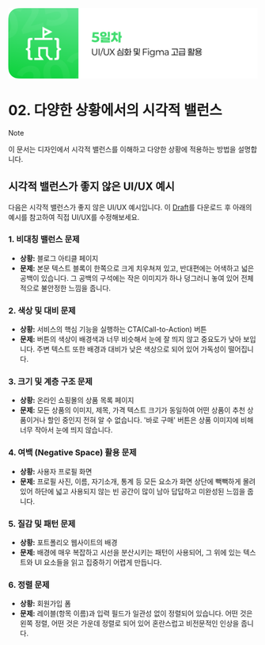 <img src="./header.png" />

# 02. 다양한 상황에서의 시각적 밸런스

> [!NOTE]
> 이 문서는 디자인에서 시각적 밸런스를 이해하고 다양한 상황에 적용하는 방법을 설명합니다.

## 시각적 밸런스가 좋지 않은 UI/UX 예시

다음은 시각적 밸런스가 좋지 않은 UI/UX 예시입니다. 이 [Draft](./src/Fix_UI_UX_1.fig)를 다운로드 후 아래의 예시를 참고하여 직접 UI/UX를 수정해보세요.

### 1. 비대칭 밸런스 문제

- **상황:** 블로그 아티클 페이지
- **문제:** 본문 텍스트 블록이 한쪽으로 크게 치우쳐져 있고, 반대편에는 어색하고 넓은 공백이 있습니다. 그 공백의 구석에는 작은 이미지가 하나 덩그러니 놓여 있어 전체적으로 불안정한 느낌을 줍니다.

### 2. 색상 및 대비 문제

- **상황:** 서비스의 핵심 기능을 실행하는 CTA(Call-to-Action) 버튼
- **문제:** 버튼의 색상이 배경색과 너무 비슷해서 눈에 잘 띄지 않고 중요도가 낮아 보입니다. 주변 텍스트 또한 배경과 대비가 낮은 색상으로 되어 있어 가독성이 떨어집니다.

### 3. 크기 및 계층 구조 문제

- **상황:** 온라인 쇼핑몰의 상품 목록 페이지
- **문제:** 모든 상품의 이미지, 제목, 가격 텍스트 크기가 동일하여 어떤 상품이 추천 상품이거나 할인 중인지 전혀 알 수 없습니다. '바로 구매' 버튼은 상품 이미지에 비해 너무 작아서 눈에 띄지 않습니다.

### 4. 여백 (Negative Space) 활용 문제

- **상황:** 사용자 프로필 화면
- **문제:** 프로필 사진, 이름, 자기소개, 통계 등 모든 요소가 화면 상단에 빽빽하게 몰려 있어 하단에 넓고 사용되지 않는 빈 공간이 많이 남아 답답하고 미완성된 느낌을 줍니다.

### 5. 질감 및 패턴 문제

- **상황:** 포트폴리오 웹사이트의 배경
- **문제:** 배경에 매우 복잡하고 시선을 분산시키는 패턴이 사용되어, 그 위에 있는 텍스트와 UI 요소들을 읽고 집중하기 어렵게 만듭니다.

### 6. 정렬 문제

- **상황:** 회원가입 폼
- **문제:** 레이블(항목 이름)과 입력 필드가 일관성 없이 정렬되어 있습니다. 어떤 것은 왼쪽 정렬, 어떤 것은 가운데 정렬로 되어 있어 혼란스럽고 비전문적인 인상을 줍니다.
